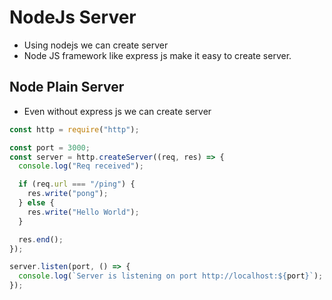 # NodeJs Server
- Using nodejs we can create server
- Node JS framework like express js make it easy to create server.

## Node Plain Server
- Even without express js we can create server
```js
const http = require("http");

const port = 3000;
const server = http.createServer((req, res) => {
  console.log("Req received");

  if (req.url === "/ping") {
    res.write("pong");
  } else {
    res.write("Hello World");
  }

  res.end();
});

server.listen(port, () => {
  console.log(`Server is listening on port http://localhost:${port}`);
});
```
